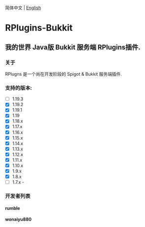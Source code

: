 简体中文 | <a href="https://github.com/BiliRumble/RPlugins-Bukkit/blob/main/README-enus.md">English</a>

# RPlugins-Bukkit
## 我的世界 Java版 Bukkit 服务端 RPlugins插件.

### 关于
RPlugns 是一个尚在开发阶段的 Spigot & Bukkit 服务端插件.

### 支持的版本:
- [ ] 1.19.3
- [X] 1.19.2
- [X] 1.19.1
- [X] 1.19
- [X] 1.18.x
- [X] 1.17.x
- [X] 1.16.x
- [X] 1.15.x
- [X] 1.14.x
- [X] 1.13.x
- [X] 1.12.x
- [X] 1.11.x
- [X] 1.10.x
- [X] 1.9.x
- [X] 1.8.x
- [ ] 1.7.x -

### 开发者列表
#### rumble
#### wonaiyu880
